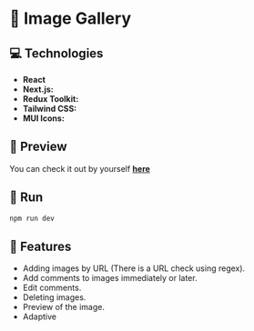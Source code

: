 # :art: Image Gallery

## :computer: Technologies

- **React**
- **Next.js:** 
- **Redux Toolkit:** 
- **Tailwind CSS:** 
- **MUI Icons:**

## :mag_right: Preview
You can check it out by yourself [**here**](https://images-gallery-keo.vercel.app/)

## :wrench: Run

```bash
npm run dev
```

## :hammer: Features

- Adding images by URL (There is a URL check using regex).
- Add comments to images immediately or later.
- Edit comments.
- Deleting images.
- Preview of the image.
- Adaptive
